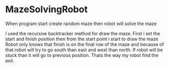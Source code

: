 # MazeSolvingRobot
When program start create random maze then robot will solve the maze

I used the recursive backtracker method for draw the maze. First i set the start and finish position then from the start point i start to draw  the maze 
Robot only knows that finish is on the final row of the maze and because of that robot will try to go south than east and west than north.
If robot will be stuck than it will go to previous position.
Thats the way my robot find the exit. 
